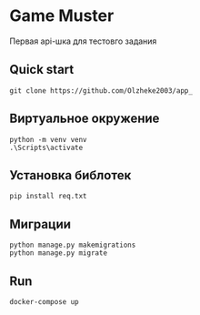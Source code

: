 # Game Muster
Первая api-шка для тестовго задания

## Quick start

    git clone https://github.com/Olzheke2003/app_
## Виртуальное окружение
    python -m venv venv
    .\Scripts\activate
## Установка библотек
    pip install req.txt
## Миграции
    python manage.py makemigrations
    python manage.py migrate
## Run
    docker-compose up
    
    